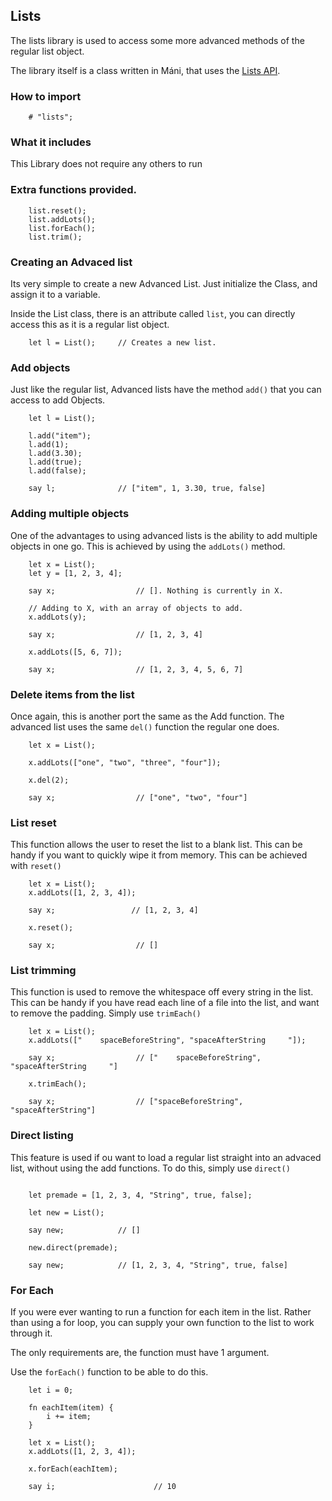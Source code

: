 ## Lists
The lists library is used to access some more advanced methods of the regular list object.

The library itself is a class written in Máni, that uses the [Lists API](api/lists.md).

### How to import
~~~ mani
    # "lists";
~~~

### What it includes
This Library does not require any others to run

### Extra functions provided.
~~~ mani
    list.reset();
    list.addLots();
    list.forEach();
    list.trim();
~~~

### Creating an Advaced list
Its very simple to create a new Advanced List. Just initialize the Class, and assign it to a variable.

Inside the List class, there is an attribute called `list`, you can directly access this as it is a regular list object.

~~~ mani
    let l = List();     // Creates a new list.
~~~

### Add objects
Just like the regular list, Advanced lists have the method `add()` that you can access to add Objects.

~~~ mani
    let l = List();

    l.add("item");
    l.add(1);
    l.add(3.30);
    l.add(true);
    l.add(false);

    say l;              // ["item", 1, 3.30, true, false]
~~~

### Adding multiple objects
One of the advantages to using advanced lists is the ability to add multiple objects in one go.
This is achieved by using the `addLots()` method.

~~~ mani
    let x = List();
    let y = [1, 2, 3, 4];

    say x;                  // []. Nothing is currently in X.
    
    // Adding to X, with an array of objects to add.
    x.addLots(y);

    say x;                  // [1, 2, 3, 4]

    x.addLots([5, 6, 7]);

    say x;                  // [1, 2, 3, 4, 5, 6, 7]
~~~

### Delete items from the list
Once again, this is another port the same as the Add function. The advanced list uses the same `del()` function the regular one does.

~~~ mani
    let x = List();

    x.addLots(["one", "two", "three", "four"]);

    x.del(2);

    say x;                  // ["one", "two", "four"]
~~~

### List reset
This function allows the user to reset the list to a blank list.
This can be handy if you want to quickly wipe it from memory. This can be achieved with `reset()`

~~~ mani
    let x = List();
    x.addLots([1, 2, 3, 4]);

    say x;                 // [1, 2, 3, 4]

    x.reset();

    say x;                  // []
~~~

### List trimming
This function is used to remove the whitespace off every string in the list. This can be handy if you have read each line of a file into the list, and want to remove the padding. Simply use `trimEach()`

~~~ mani
    let x = List();
    x.addLots(["    spaceBeforeString", "spaceAfterString     "]);

    say x;                  // ["    spaceBeforeString", "spaceAfterString     "]

    x.trimEach();

    say x;                  // ["spaceBeforeString", "spaceAfterString"]
~~~

### Direct listing
This feature is used if ou want to load a regular list straight into an advaced list, without using the add functions. To do this, simply use `direct()`

~~~ mani

    let premade = [1, 2, 3, 4, "String", true, false];

    let new = List();

    say new;            // []

    new.direct(premade);

    say new;            // [1, 2, 3, 4, "String", true, false]
~~~

### For Each
If you were ever wanting to run a function for each item in the list. Rather than using a for loop, you can supply your own function to the list to work through it.

The only requirements are, the function must have 1 argument.

Use the `forEach()` function to be able to do this.

~~~ mani
    let i = 0;

    fn eachItem(item) {
        i += item;
    }
~~~

~~~ mani
    let x = List();
    x.addLots([1, 2, 3, 4]);

    x.forEach(eachItem);

    say i;                      // 10
~~~